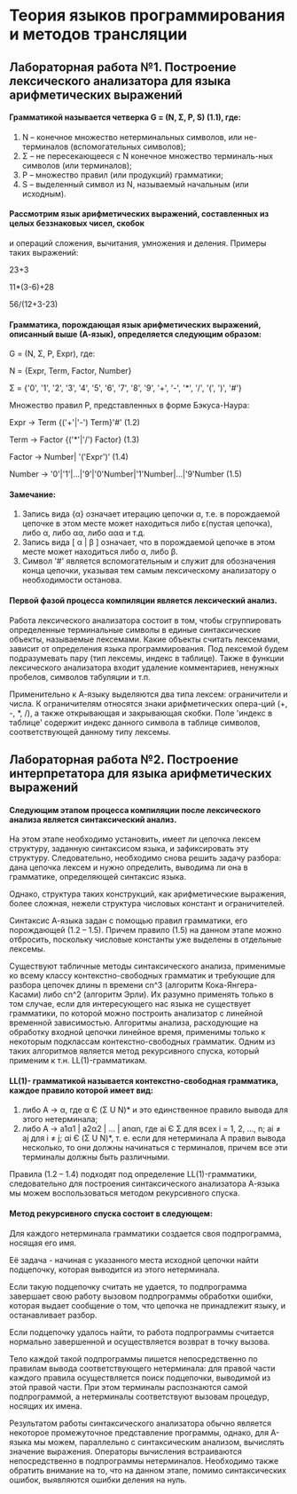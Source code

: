 # Теория языков программирования и методов трансляции
## Лабораторная работа №1. Построение лексического анализатора для языка арифметических выражений

#### Грамматикой называется четверка G = (N, Σ, P, S) (1.1), где:
1. N – конечное множество нетерминальных символов, или не-терминалов (вспомогательных символов);
2. Σ – не пересекающееся с N конечное множество терминаль-ных символов (или терминалов);
3. P – множество правил (или продукций) грамматики;
4. S – выделенный символ из N, называемый начальным (или исходным).

#### Рассмотрим язык арифметических выражений, составленных из целых беззнаковых чисел, скобок 
и операций сложения, вычитания, умножения и деления.
Примеры таких выражений:

23+3

11*(3-6)+28

56/(12+3-23)

#### Грамматика, порождающая язык арифметических выражений, описанный выше (А-язык), определяется следующим образом:

G = (N, Σ, P, Expr), где:

N = {Expr, Term, Factor, Number}

Σ = {'0', '1', '2', '3', '4', '5', '6', '7', '8', '9', '+', '-', '*', '/', '(', ')', '#'}

Множество правил P, представленных в форме Бэкуса-Наура:

Expr → Term {('+'|'-') Term}'#' (1.2)

Term → Factor {('*'|'/') Factor} (1.3)

Factor → Number| '('Expr')' (1.4)

Number → '0'|'1'|…|'9'|'0'Number|'1'Number|…|'9'Number (1.5)

#### Замечание:
1. Запись вида {α} означает итерацию цепочки α, т.е. в порождаемой цепочке в этом месте может находиться либо ε(пустая цепочка), 
либо α, либо αα, либо ααα и т.д.
2. Запись вида [ α | β ] означает, что в порождаемой цепочке в этом месте может находиться либо α, либо β.
3. Символ '#' является вспомогательным и служит для обозначения конца цепочки, 
указывая тем самым лексическому анализатору о необходимости останова.

#### Первой фазой процесса компиляции является лексический анализ.
Работа лексического анализатора состоит в том, чтобы сгруппировать определенные терминальные символы 
в единые синтаксические объекты, называемые лексемами. 
Какие объекты считать лексемами, зависит от определения языка программирования. 
Под лексемой будем подразумевать пару (тип лексемы, индекс в таблице). 
Также в функции лексического анализатора входит удаление комментариев, ненужных пробелов, символов табуляции и т.п.

Применительно к А-языку выделяются два типа лексем: ограничители и числа. 
К ограничителям относятся знаки арифметических опера-ций (+, -, *, /), а также открывающая и закрывающая скобки. 
Поле 'индекс в таблице' содержит индекс данного символа в таблице символов, соответствующей данному типу лексемы.


## Лабораторная работа №2. Построение интерпретатора для языка арифметических выражений

#### Следующим этапом процесса компиляции после лексического анализа является синтаксический анализ.
На этом этапе необходимо установить, имеет ли цепочка лексем структуру, заданную синтаксисом языка, и зафиксировать эту структуру. 
Следовательно, необходимо снова решить задачу разбора: 
дана цепочка лексем и нужно определить, выводима ли она в грамматике, определяющей синтаксис языка.

Однако, структура таких конструкций, как арифметические выражения, более сложная, нежели структура числовых констант и ограничителей.

Синтаксис А-языка задан с помощью правил грамматики, его порождающей (1.2 – 1.5). 
Причем правило (1.5) на данном этапе можно отбросить, поскольку числовые константы уже выделены в отдельные лексемы.

Существуют табличные методы синтаксического анализа, применимые ко всему классу контекстно-свободных грамматик 
и требующие для разбора цепочек длины n времени cn^3 (алгоритм Кока-Янгера-Касами) либо cn^2 (алгоритм Эрли). 
Их разумно применять только в том случае, если для интересующего нас языка не существует грамматики, 
по которой можно построить анализатор с линейной временной зависимостью. 
Алгоритмы анализа, расходующие на обработку входной цепочки линейное время, 
применимы только к некоторым подклассам контекстно-свободных грамматик. 
Одним из таких алгоритмов является метод рекурсивного спуска, который применим к т.н. LL(1)-грамматикам.

#### LL(1)- грамматикой называется контекстно-свободная грамматика, каждое правило которой имеет вид:
1. либо A → α, где α Є (Σ U N)* и это единственное правило вывода для этого нетерминала;
2. либо A → a1α1 | a2α2 | ... | anαn, где 
ai Є Σ для всех i = 1, 2, …, n; 
ai ≠ aj для i ≠ j; 
αi Є (Σ U N)*, т. е. если для нетерминала А правил вывода несколько, 
то они должны начинаться с терминалов, причем все эти терминалы должны быть различными.

Правила (1.2 – 1.4) подходят под определение LL(1)-грамматики, следовательно для построения синтаксического анализатора 
А-языка мы можем воспользоваться методом рекурсивного спуска.

#### Метод рекурсивного спуска состоит в следующем: 
Для каждого нетерминала грамматики создается своя подпрограмма, носящая его имя.

Её задача - начиная с указанного места исходной цепочки найти подцепочку, которая выводится из этого нетерминала.

Если такую подцепочку считать не удается, то подпрограмма завершает свою работу вызовом подпрограммы обработки ошибки, 
которая выдает сообщение о том, что цепочка не принадлежит языку, и останавливает разбор. 

Если подцепочку удалось найти, то работа подпрограммы считается нормально завершенной и осуществляется возврат в точку вызова. 

Тело каждой такой подпрограммы пишется непосредственно по правилам вывода соответствующего нетерминала: 
для правой части каждого правила осуществляется поиск подцепочки, выводимой из этой правой части. 
При этом терминалы распознаются самой подпрограммой, а нетерминалы соответствуют вызовам процедур, носящих их имена.

Результатом работы синтаксического анализатора обычно является некоторое промежуточное представление программы, 
однако, для А-языка мы можем, параллельно с синтаксическим анализом, вычислять значение выражения. 
Операторы вычисления встраиваются непосредственно в подпрограммы нетерминалов. 
Необходимо также обратить внимание на то, что на данном этапе, помимо синтаксических ошибок, выявляются ошибки деления на нуль.
